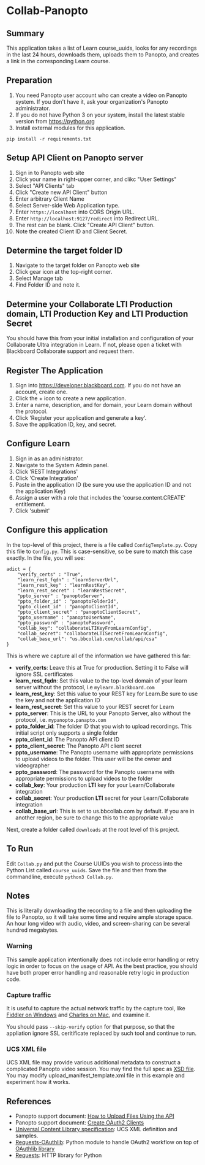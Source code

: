 # Collab-Panopto

## Summary
This application takes a list of Learn course_uuids, looks for any recordings in the last 24 hours, downloads them, uploads them to Panopto, and creates a link in the corresponding Learn course.

## Preparation
1. You need Panopto user account who can create a video on Panopto system. If you don't have it, ask your organization's Panopto administrator.
2. If you do not have Python 3 on your system, install the latest stable version from https://python.org
3. Install external modules for this application.
```
pip install -r requirements.txt
```

## Setup API Client on Panopto server
1. Sign in to Panopto web site
2. Click your name in right-upper corner, and clikc "User Settings"
3. Select "API Clients" tab
4. Click "Create new API Client" button
5. Enter arbitrary Client Name
6. Select Server-side Web Application type.
7. Enter ```https://localhost``` into CORS Origin URL.
8. Enter ```http://localhost:9127/redirect``` into Redirect URL.
9. The rest can be blank. Click "Create API Client" button.
10. Note the created Client ID and Client Secret.

## Determine the target folder ID
1. Navigate to the target folder on Panopto web site
2. Click gear icon at the top-right corner.
3. Select Manage tab
4. Find Folder ID and note it.

## Determine your Collaborate LTI Production domain, LTI Production Key and LTI Production Secret
You should have this from your initial installation and configuration of your Collaborate Ultra integration in Learn. If not, please open a ticket with Blackboard Collaborate support and request them.

## Register The Application
1. Sign into https://developer.blackboard.com. If you do not have an account, create one.
2. Click the + icon to create a new application.
3. Enter a name, description, and for domain, your Learn domain without the protocol.
4. Click 'Register your application and generate a key'.
5. Save the application ID, key, and secret.

## Configure Learn
1. Sign in as an administrator.
2. Navigate to the System Admin panel.
3. Click 'REST Integrations'
4. Click 'Create Integration'
5. Paste in the application ID (be sure you use the application ID and not the application Key)
6. Assign a user with a role that includes the 'course.content.CREATE' entitlement.
7. Click 'submit'

## Configure this application
In the top-level of this project, there is a file called `ConfigTemplate.py`. Copy this file to `Config.py`. This is case-sensitive, so be sure to match this case exactly. In the file, you will see:

```
adict = {
    "verify_certs" : "True",
    "learn_rest_fqdn" : "learnServerUrl",
    "learn_rest_key" : "learnRestKey",
    "learn_rest_secret" : "learnRestSecret",
    "ppto_server" : "panoptoServer",
    "ppto_folder_id" : "panoptoFolderId", 
    "ppto_client_id" : "panoptoClientId",
    "ppto_client_secret" : "panoptoClientSecret",
    "ppto_username" : "panoptoUserName",
    "ppto_password" : "panoptoPassword",
    "collab_key": "collaborateLTIKeyFromLearnConfig",
    "collab_secret": "collaborateLTISecretFromLearnConfig",
    "collab_base_url": "us.bbcollab.com/collab/api/csa"
}
```

This is where we capture all of the information we have gathered this far:
* **verify_certs**: Leave this at True for production. Setting it to False will ignore SSL certificates
* **learn_rest_fqdn**: Set this value to the top-level domain of your learn server without the protocol, i.e `mylearn.blackboard.com`
* **learn_rest_key**: Set this value to your REST key for Learn.Be sure to use the key and not the application ID
* **learn_rest_secret**: Set this value to your REST secret for Learn
* **ppto_server**: This is the URL to your Panopto Server, also without the protocol, i.e. `mypanopto.panapto.com`
* **ppto_folder_id**: The folder ID that you wish to upload recordings. This initial script only supports a single folder
* **ppto_client_id**: The Panopto API client ID
* **ppto_client_secret**: The Panopto API client secret
* **ppto_username**: The Panopto username with appropriate permissions to upload videos to the folder. This user will be the owner and videographer
* **ppto_password**: The password for the Panopto username with appropriate permissions to upload videos to the folder
* **collab_key**: Your production **LTI** key for your Learn/Collaborate integration
* **collab_secret**: Your production **LTI** secret for your Learn/Collaborate integration
* **collab_base_url**: This is set to us.bbcollab.com by default. If you are in another region, be sure to change this to the appropriate value

Next, create a folder called `downloads` at the root level of this project.

## To Run
Edit `Collab.py` and put the Course UUIDs you wish to process into the Python List called `course_uuids`. Save the file and then from the commandline, execute `python3 Collab.py`.

## Notes
This is literally downloading the recording to a file and then uploading the file to Panopto, so it will take some time and require ample storage space. An hour long video with audio, video, and screen-sharing can be several hundred megabytes.

### Warning
This sample application intentionally does not include error handling or retry logic in order to focus on the usage of API. As the best practice, you should have both proper error handling and reasonable retry logic in production code.

### Capture traffic
It is useful to capture the actual network traffic by the capture tool, like [Fiddler on Windows](https://www.telerik.com/fiddler) and [Charles on Mac](https://www.charlesproxy.com/), and examine it.

You should pass ```--skip-verify``` option for that purpose, so that the appliation ignore SSL ceritificate replaced by such tool and continue to run.

### UCS XML file
UCS XML file may provide various additional metadata to construct a complicated Panopto video session. You may find the full spec as [XSD file](https://github.com/Panopto/universal-content-library-specification/blob/master/schemas/universal-capture-2.0.xsd). You may modify upload_manifest_template.xml file in this example and experiment how it works.

## References
- Panopto support document: [How to Upload Files Using the API](https://support.panopto.com/s/article/Upload-API)
- Panopto support document: [Create OAuth2 Clients](https://support.panopto.com/s/article/oauth2-client-setup)
- [Universal Content Library specification](https://github.com/Panopto/universal-content-library-specification): UCS XML definition and samples.
- [Requests-OAuthlib](https://requests-oauthlib.readthedocs.io/): Python module to handle OAuth2 workflow on top of [OAuthlib library](https://github.com/oauthlib/oauthlib)
- [Requests](https://2.python-requests.org/): HTTP library for Python
